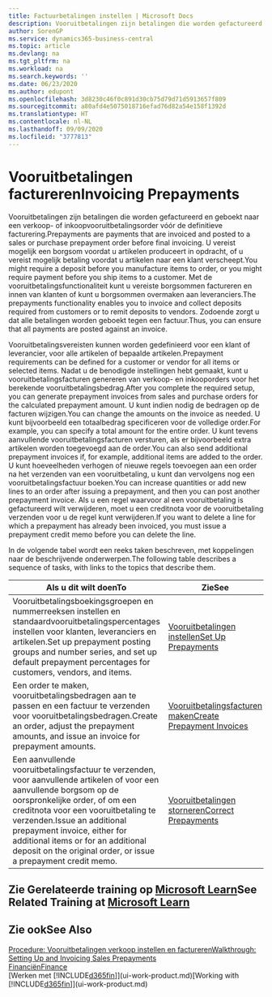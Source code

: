 ```yaml
---
title: Factuurbetalingen instellen | Microsoft Docs
description: Vooruitbetalingen zijn betalingen die worden gefactureerd en geboekt naar een verkoop- of inkoopvooruitbetalingsorder vóór de definitieve facturering. U vereist mogelijk een borgsom voordat u artikelen produceert in opdracht, of u vereist mogelijk betaling voordat u artikelen naar een klant verscheept. Met de vooruitbetalingsfunctionaliteit kunt u vereiste borgsommen factureren en innen van klanten of kunt u borgsommen overmaken aan leveranciers. Zodoende zorgt u dat alle betalingen worden geboekt tegen een factuur.
author: SorenGP
ms.service: dynamics365-business-central
ms.topic: article
ms.devlang: na
ms.tgt_pltfrm: na
ms.workload: na
ms.search.keywords: ''
ms.date: 06/23/2020
ms.author: edupont
ms.openlocfilehash: 3d8230c46f0c891d30cb75d79d71d5913657f809
ms.sourcegitcommit: a80afd4e5075018716efad76d82a54e158f1392d
ms.translationtype: HT
ms.contentlocale: nl-NL
ms.lasthandoff: 09/09/2020
ms.locfileid: "3777813"
---
```

# <a name="invoicing-prepayments"></a><span data-ttu-id="bd236-106">Vooruitbetalingen factureren</span><span class="sxs-lookup"><span data-stu-id="bd236-106">Invoicing Prepayments</span></span>

<span data-ttu-id="bd236-107">Vooruitbetalingen zijn betalingen die worden gefactureerd en geboekt naar een verkoop- of inkoopvooruitbetalingsorder vóór de definitieve facturering.</span><span class="sxs-lookup"><span data-stu-id="bd236-107">Prepayments are payments that are invoiced and posted to a sales or purchase prepayment order before final invoicing.</span></span> <span data-ttu-id="bd236-108">U vereist mogelijk een borgsom voordat u artikelen produceert in opdracht, of u vereist mogelijk betaling voordat u artikelen naar een klant verscheept.</span><span class="sxs-lookup"><span data-stu-id="bd236-108">You might require a deposit before you manufacture items to order, or you might require payment before you ship items to a customer.</span></span> <span data-ttu-id="bd236-109">Met de vooruitbetalingsfunctionaliteit kunt u vereiste borgsommen factureren en innen van klanten of kunt u borgsommen overmaken aan leveranciers.</span><span class="sxs-lookup"><span data-stu-id="bd236-109">The prepayments functionality enables you to invoice and collect deposits required from customers or to remit deposits to vendors.</span></span> <span data-ttu-id="bd236-110">Zodoende zorgt u dat alle betalingen worden geboekt tegen een factuur.</span><span class="sxs-lookup"><span data-stu-id="bd236-110">Thus, you can ensure that all payments are posted against an invoice.</span></span>  

 <span data-ttu-id="bd236-111">Vooruitbetalingsvereisten kunnen worden gedefinieerd voor een klant of leverancier, voor alle artikelen of bepaalde artikelen.</span><span class="sxs-lookup"><span data-stu-id="bd236-111">Prepayment requirements can be defined for a customer or vendor for all items or selected items.</span></span> <span data-ttu-id="bd236-112">Nadat u de benodigde instellingen hebt gemaakt, kunt u vooruitbetalingsfacturen genereren van verkoop- en inkooporders voor het berekende vooruitbetalingsbedrag.</span><span class="sxs-lookup"><span data-stu-id="bd236-112">After you complete the required setup, you can generate prepayment invoices from sales and purchase orders for the calculated prepayment amount.</span></span> <span data-ttu-id="bd236-113">U kunt indien nodig de bedragen op de facturen wijzigen.</span><span class="sxs-lookup"><span data-stu-id="bd236-113">You can change the amounts on the invoice as needed.</span></span> <span data-ttu-id="bd236-114">U kunt bijvoorbeeld een totaalbedrag specificeren voor de volledige order.</span><span class="sxs-lookup"><span data-stu-id="bd236-114">For example, you can specify a total amount for the entire order.</span></span> <span data-ttu-id="bd236-115">U kunt tevens aanvullende vooruitbetalingsfacturen versturen, als er bijvoorbeeld extra artikelen worden toegevoegd aan de order.</span><span class="sxs-lookup"><span data-stu-id="bd236-115">You can also send additional prepayment invoices if, for example, additional items are added to the order.</span></span> <span data-ttu-id="bd236-116">U kunt hoeveelheden verhogen of nieuwe regels toevoegen aan een order na het verzenden van een vooruitbetaling, u kunt dan vervolgens nog een vooruitbetalingsfactuur boeken.</span><span class="sxs-lookup"><span data-stu-id="bd236-116">You can increase quantities or add new lines to an order after issuing a prepayment, and then you can post another prepayment invoice.</span></span> <span data-ttu-id="bd236-117">Als u een regel waarvoor al een vooruitbetaling is gefactureerd wilt verwijderen, moet u een creditnota voor de vooruitbetaling verzenden voor u de regel kunt verwijderen.</span><span class="sxs-lookup"><span data-stu-id="bd236-117">If you want to delete a line for which a prepayment has already been invoiced, you must issue a prepayment credit memo before you can delete the line.</span></span>  

 <span data-ttu-id="bd236-118">In de volgende tabel wordt een reeks taken beschreven, met koppelingen naar de beschrijvende onderwerpen.</span><span class="sxs-lookup"><span data-stu-id="bd236-118">The following table describes a sequence of tasks, with links to the topics that describe them.</span></span>

|<span data-ttu-id="bd236-119">**Als u dit wilt doen**</span><span class="sxs-lookup"><span data-stu-id="bd236-119">**To**</span></span>|<span data-ttu-id="bd236-120">**Zie**</span><span class="sxs-lookup"><span data-stu-id="bd236-120">**See**</span></span>|  
|------------|-------------|  
|<span data-ttu-id="bd236-121">Vooruitbetalingsboekingsgroepen en nummerreeksen instellen en standaardvooruitbetalingspercentages instellen voor klanten, leveranciers en artikelen.</span><span class="sxs-lookup"><span data-stu-id="bd236-121">Set up prepayment posting groups and number series, and set up default prepayment percentages for customers, vendors, and items.</span></span>|[<span data-ttu-id="bd236-122">Vooruitbetalingen instellen</span><span class="sxs-lookup"><span data-stu-id="bd236-122">Set Up Prepayments</span></span>](finance-set-up-prepayments.md)|
|<span data-ttu-id="bd236-123">Een order te maken, vooruitbetalingsbedragen aan te passen en een factuur te verzenden voor vooruitbetalingsbedragen.</span><span class="sxs-lookup"><span data-stu-id="bd236-123">Create an order, adjust the prepayment amounts, and issue an invoice for prepayment amounts.</span></span>|[<span data-ttu-id="bd236-124">Vooruitbetalingsfacturen maken</span><span class="sxs-lookup"><span data-stu-id="bd236-124">Create Prepayment Invoices</span></span>](finance-how-to-create-prepayment-invoices.md)|  
|<span data-ttu-id="bd236-125">Een aanvullende vooruitbetalingsfactuur te verzenden, voor aanvullende artikelen of voor een aanvullende borgsom op de oorspronkelijke order, of om een creditnota voor een vooruitbetaling te verzenden.</span><span class="sxs-lookup"><span data-stu-id="bd236-125">Issue an additional prepayment invoice, either for additional items or for an additional deposit on the original order, or issue a prepayment credit memo.</span></span>|[<span data-ttu-id="bd236-126">Vooruitbetalingen storneren</span><span class="sxs-lookup"><span data-stu-id="bd236-126">Correct Prepayments</span></span>](finance-how-to-correct-prepayments.md)|  

## <a name="see-related-training-at-microsoft-learn"></a><span data-ttu-id="bd236-127">Zie Gerelateerde training op [Microsoft Learn](/learn/modules/prepayment-invoices-dynamics-365-business-central/index)</span><span class="sxs-lookup"><span data-stu-id="bd236-127">See Related Training at [Microsoft Learn](/learn/modules/prepayment-invoices-dynamics-365-business-central/index)</span></span>

## <a name="see-also"></a><span data-ttu-id="bd236-128">Zie ook</span><span class="sxs-lookup"><span data-stu-id="bd236-128">See Also</span></span>

[<span data-ttu-id="bd236-129">Procedure: Vooruitbetalingen verkoop instellen en factureren</span><span class="sxs-lookup"><span data-stu-id="bd236-129">Walkthrough: Setting Up and Invoicing Sales Prepayments</span></span>](walkthrough-setting-up-and-invoicing-sales-prepayments.md)  
[<span data-ttu-id="bd236-130">Financiën</span><span class="sxs-lookup"><span data-stu-id="bd236-130">Finance</span></span>](finance.md)  
<span data-ttu-id="bd236-131">[Werken met [!INCLUDE[d365fin](includes/d365fin_md.md)]](ui-work-product.md)</span><span class="sxs-lookup"><span data-stu-id="bd236-131">[Working with [!INCLUDE[d365fin](includes/d365fin_md.md)]](ui-work-product.md)</span></span>  

